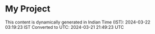 # My Project

This content is dynamically generated in Indian Time (IST): 2024-03-22 03:19:23 IST
Converted to UTC: 2024-03-21 21:49:23 UTC
